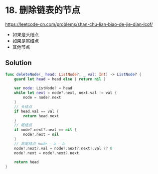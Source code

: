 # 18. 删除链表的节点

<https://leetcode-cn.com/problems/shan-chu-lian-biao-de-jie-dian-lcof/>

- 如果是头结点
- 如果是尾结点
- 其他节点

## Solution

```swift
func deleteNode(_ head: ListNode?, _ val: Int) -> ListNode? {
    guard let head = head else { return nil }
    
    var node: ListNode? = head
    while let next = node?.next, next.val != val {
        node = node?.next
    }
    // 头结点
    if head.val == val {
        return head.next
    }
    // 尾结点
    if node?.next?.next == nil {
        node?.next = nil
    }
    // 非尾结点 node - a - b
    node?.next?.val = node?.next?.next!.val ?? 0
    node?.next = node?.next?.next
    
    return head
}
```
